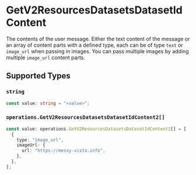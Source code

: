 # GetV2ResourcesDatasetsDatasetIdContent

The contents of the user message. Either the text content of the message or an array of content parts with a defined type, each can be of type `text` or `image_url` when passing in images. You can pass multiple images by adding multiple `image_url` content parts. 


## Supported Types

### `string`

```typescript
const value: string = "<value>";
```

### `operations.GetV2ResourcesDatasetsDatasetIdContent2[]`

```typescript
const value: operations.GetV2ResourcesDatasetsDatasetIdContent2[] = [
  {
    type: "image_url",
    imageUrl: {
      url: "https://messy-vista.info",
    },
  },
];
```

